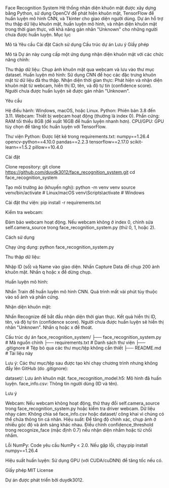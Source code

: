 Face Recognition System
Hệ thống nhận diện khuôn mặt được xây dựng bằng Python, sử dụng OpenCV để phát hiện khuôn mặt, TensorFlow để huấn luyện mô hình CNN, và Tkinter cho giao diện người dùng. Dự án hỗ trợ thu thập dữ liệu khuôn mặt, huấn luyện mô hình, và nhận diện khuôn mặt trong thời gian thực, với khả năng gán nhãn "Unknown" cho những người chưa được huấn luyện.
Mục lục

Mô tả
Yêu cầu
Cài đặt
Cách sử dụng
Cấu trúc dự án
Lưu ý
Giấy phép

Mô tả
Dự án này cung cấp một ứng dụng nhận diện khuôn mặt với các chức năng chính:

Thu thập dữ liệu: Chụp ảnh khuôn mặt qua webcam và lưu vào thư mục dataset.
Huấn luyện mô hình: Sử dụng CNN để học các đặc trưng khuôn mặt từ dữ liệu đã thu thập.
Nhận diện thời gian thực: Phát hiện và nhận diện khuôn mặt từ webcam, hiển thị ID, tên, và độ tự tin (confidence score). Người chưa được huấn luyện sẽ được gán nhãn "Unknown".

Yêu cầu

Hệ điều hành: Windows, macOS, hoặc Linux.
Python: Phiên bản 3.8 đến 3.11.
Webcam: Thiết bị webcam hoạt động (thường là index 0).
Phần cứng:
RAM tối thiểu 8GB (đề xuất 16GB để huấn luyện nhanh hơn).
CPU/GPU: GPU tùy chọn để tăng tốc huấn luyện với TensorFlow.


Thư viện Python: Được liệt kê trong requirements.txt:
numpy==1.26.4
opencv-python==4.10.0
pandas==2.2.3
tensorflow==2.17.0
scikit-learn==1.5.2
pillow==10.4.0



Cài đặt

Clone repository:
git clone https://github.com/duydk3012/face_recognition_system.git
cd face_recognition_system


Tạo môi trường ảo (khuyến nghị):
python -m venv venv
source venv/bin/activate  # Linux/macOS
venv\Scripts\activate     # Windows


Cài đặt thư viện:
pip install -r requirements.txt


Kiểm tra webcam:

Đảm bảo webcam hoạt động. Nếu webcam không ở index 0, chỉnh sửa self.camera_source trong face_recognition_system.py (thử 0, 1, hoặc 2).



Cách sử dụng

Chạy ứng dụng:
python face_recognition_system.py


Thu thập dữ liệu:

Nhập ID (số) và Name vào giao diện.
Nhấn Capture Data để chụp 200 ảnh khuôn mặt.
Nhấn q hoặc x để dừng chụp.


Huấn luyện mô hình:

Nhấn Train để huấn luyện mô hình CNN.
Quá trình mất vài phút tùy thuộc vào số ảnh và phần cứng.


Nhận diện khuôn mặt:

Nhấn Recognize để bắt đầu nhận diện thời gian thực.
Kết quả hiển thị ID, tên, và độ tự tin (confidence score).
Người chưa được huấn luyện sẽ hiển thị nhãn "Unknown".
Nhấn q hoặc x để thoát.



Cấu trúc dự án
face_recognition_system/
├── face_recognition_system.py  # Mã nguồn chính
├── requirements.txt            # Danh sách thư viện
├── .gitignore                  # Tệp bỏ qua các thư mục/tệp không cần thiết
├── README.md                   # Tài liệu này

Lưu ý: Các thư mục/tệp sau được tạo khi chạy chương trình nhưng không đẩy lên GitHub (do .gitignore):

dataset/: Lưu ảnh khuôn mặt.
face_recognition_model.h5: Mô hình đã huấn luyện.
face_info.csv: Thông tin người dùng (ID và tên).

Lưu ý

Webcam: Nếu webcam không hoạt động, thử thay đổi self.camera_source trong face_recognition_system.py hoặc kiểm tra driver webcam.
Dữ liệu nhạy cảm: Không chia sẻ face_info.csv hoặc dataset/ công khai vì chúng có thể chứa thông tin cá nhân.
Hiệu suất:
Để tăng độ chính xác, chụp ảnh ở nhiều góc độ và ánh sáng khác nhau.
Điều chỉnh confidence_threshold trong recognize_face (mặc định 0.7) nếu nhận diện nhầm hoặc từ chối nhầm.


Lỗi NumPy: Code yêu cầu NumPy < 2.0. Nếu gặp lỗi, chạy:pip install numpy==1.26.4


Hiệu suất huấn luyện: Sử dụng GPU (với CUDA/cuDNN) để tăng tốc nếu có.

Giấy phép
MIT License

Dự án được phát triển bởi duydk3012.
